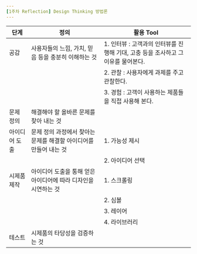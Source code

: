 ```yaml
---
[1주차 Reflection] Design Thinking 방법론
---
```

| 단계 | 정의 | 활용 Tool
|----|----|----
| 공감 | 사용자들의 느낌, 가치, 믿음 등을 충분히 이해하는 것 | 1. 인터뷰 : 고객과의 인터뷰를 진행해 기대, 고충 등을 조사하고 그 이유를 물어본다.
| | | 2. 관찰 : 사용자에게 과제를 주고 관찰한다.
| | | 3. 경험 : 고객이 사용하는 제품들을 직접 사용해 본다.
| 문제 정의 | 해결해야 할 올바른 문제를 찾아 내는 것 | 
| 아이디어 도출 | 문제 정의 과정에서 찾아는 문제를 해결할 아이디어를 만들어 내는 것 | 1. 가능성 제시
| | | 2. 아이디어 선택
| 시제품 제작 | 아이디어 도출을 통해 얻은 아이디어에 따라 디자인을 시연하는 것 | 1. 스크롤링
| | | 2. 심볼
| | | 3. 레이어
| | | 4. 라이브러리
| 테스트 | 시제품의 타당성을 검증하는 것 | 
